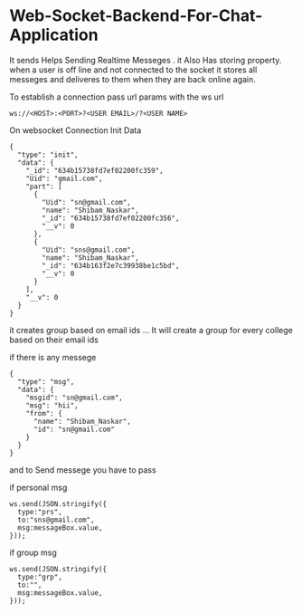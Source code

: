 # Web-Socket-Backend-For-Chat-Application
It sends Helps Sending Realtime Messeges .
it Also Has storing property. when a user is off line and not connected to the socket it stores all messeges and deliveres to them when they are back online again.

To establish a connection pass url params with the ws url
```
ws://<HOST>:<PORT>?<USER EMAIL>/?<USER NAME>
```

On websocket Connection Init Data
```
{
  "type": "init",
  "data": {
    "_id": "634b15738fd7ef02200fc359",
    "Uid": "gmail.com",
    "part": [
      {
        "Uid": "sn@gmail.com",
        "name": "Shibam_Naskar",
        "_id": "634b15738fd7ef02200fc356",
        "__v": 0
      },
      {
        "Uid": "sns@gmail.com",
        "name": "Shibam_Naskar",
        "_id": "634b163f2e7c39938be1c5bd",
        "__v": 0
      }
    ],
    "__v": 0
  }
}
```
it creates group based on email ids ... It will create a group for every college based on their email ids


if there is any messege 
```
{
  "type": "msg",
  "data": {
    "msgid": "sn@gmail.com",
    "msg": "hii",
    "from": {
      "name": "Shibam_Naskar",
      "id": "sn@gmail.com"
    }
  }
}
```

and to Send messege you have to pass

if personal msg 
```
ws.send(JSON.stringify({
  type:"prs",
  to:"sns@gmail.com",
  msg:messageBox.value,
}));
```

if group msg
```
ws.send(JSON.stringify({
  type:"grp",
  to:"",
  msg:messageBox.value,
}));
```
